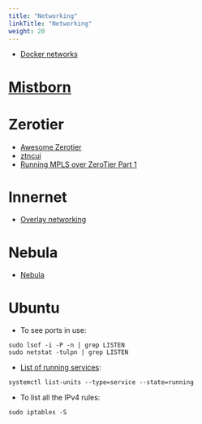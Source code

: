 ```yaml
---
title: "Networking"
linkTitle: "Networking"
weight: 20
---
```


* [Docker networks](https://geek-cookbook.funkypenguin.co.nz/reference/networks/)

# [Mistborn](https://gitlab.com/cyber5k/mistborn)

# Zerotier

* [Awesome Zerotier](https://github.com/zerotier/awesome-zerotier)
* [ztncui](https://key-networks.com/ztncui/)
* [Running MPLS over ZeroTier Part 1](https://gotz.co/2019/02/17/mpls-over-zerotier-pt-1/)

# Innernet

* [Overlay networking](https://github.com/shitcorp/Overlay-Networking)

# Nebula

* [Nebula](https://github.com/slackhq/nebula)

# Ubuntu

* To see ports in use:

```
sudo lsof -i -P -n | grep LISTEN 
sudo netstat -tulpn | grep LISTEN
```

* [List of running services](https://linuxconfig.org/how-to-use-systemctl-to-list-services-on-systemd-linux):

```
systemctl list-units --type=service --state=running 
```
* To list all the IPv4 rules:

```
sudo iptables -S
```
